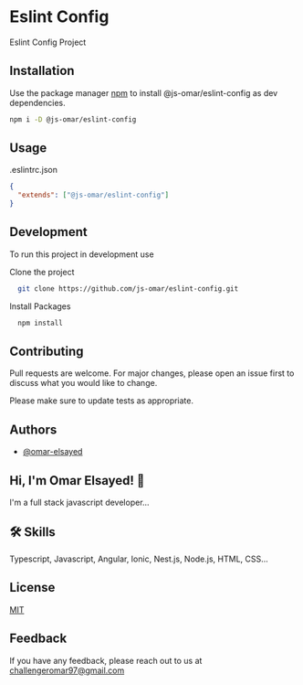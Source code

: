 # Eslint Config

Eslint Config Project

## Installation

Use the package manager [npm](https://www.npmjs.com/) to install @js-omar/eslint-config as dev dependencies.

```bash
npm i -D @js-omar/eslint-config
```

## Usage

.eslintrc.json

```json
{
  "extends": ["@js-omar/eslint-config"]
}
```

## Development

To run this project in development use

Clone the project

```bash
  git clone https://github.com/js-omar/eslint-config.git
```

Install Packages

```bash
  npm install
```

## Contributing

Pull requests are welcome. For major changes, please open an issue first to discuss what you would like to change.

Please make sure to update tests as appropriate.

## Authors

- [@omar-elsayed](https://github.com/omar-elsayed97)

## Hi, I'm Omar Elsayed! 👋

I'm a full stack javascript developer...

## 🛠 Skills

Typescript, Javascript, Angular, Ionic, Nest.js, Node.js, HTML, CSS...

## License

[MIT](https://choosealicense.com/licenses/mit/)

## Feedback

If you have any feedback, please reach out to us at challengeromar97@gmail.com

